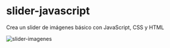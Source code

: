# slider-javascript

Crea un slider de imágenes básico con JavaScript, CSS y HTML

![slider-imagenes](https://user-images.githubusercontent.com/6242827/225963067-7d866089-b65f-42dc-be6f-ab5b4a2a6ccc.png)
